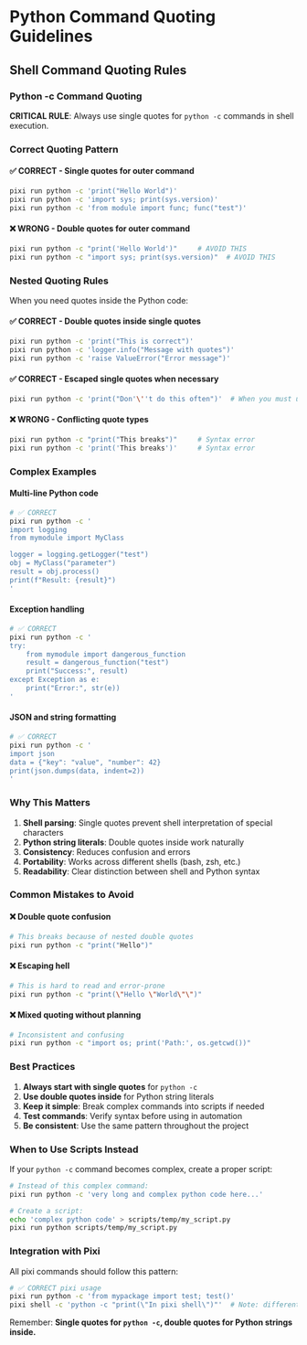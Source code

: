 # Python Command Quoting Guidelines

## Shell Command Quoting Rules

### Python -c Command Quoting

**CRITICAL RULE**: Always use single quotes for `python -c` commands in shell
execution.

### Correct Quoting Pattern

#### ✅ CORRECT - Single quotes for outer command

```bash
pixi run python -c 'print("Hello World")'
pixi run python -c 'import sys; print(sys.version)'
pixi run python -c 'from module import func; func("test")'
```

#### ❌ WRONG - Double quotes for outer command

```bash
pixi run python -c "print('Hello World')"     # AVOID THIS
pixi run python -c "import sys; print(sys.version)"  # AVOID THIS
```

### Nested Quoting Rules

When you need quotes inside the Python code:

#### ✅ CORRECT - Double quotes inside single quotes

```bash
pixi run python -c 'print("This is correct")'
pixi run python -c 'logger.info("Message with quotes")'
pixi run python -c 'raise ValueError("Error message")'
```

#### ✅ CORRECT - Escaped single quotes when necessary

```bash
pixi run python -c 'print("Don'\''t do this often")'  # When you must use single quotes inside
```

#### ❌ WRONG - Conflicting quote types

```bash
pixi run python -c "print("This breaks")"     # Syntax error
pixi run python -c 'print('This breaks')'     # Syntax error
```

### Complex Examples

#### Multi-line Python code

```bash
# ✅ CORRECT
pixi run python -c '
import logging
from mymodule import MyClass

logger = logging.getLogger("test")
obj = MyClass("parameter")
result = obj.process()
print(f"Result: {result}")
'
```

#### Exception handling

```bash
# ✅ CORRECT
pixi run python -c '
try:
    from mymodule import dangerous_function
    result = dangerous_function("test")
    print("Success:", result)
except Exception as e:
    print("Error:", str(e))
'
```

#### JSON and string formatting

```bash
# ✅ CORRECT
pixi run python -c '
import json
data = {"key": "value", "number": 42}
print(json.dumps(data, indent=2))
'
```

### Why This Matters

1. **Shell parsing**: Single quotes prevent shell interpretation of special
   characters
2. **Python string literals**: Double quotes inside work naturally
3. **Consistency**: Reduces confusion and errors
4. **Portability**: Works across different shells (bash, zsh, etc.)
5. **Readability**: Clear distinction between shell and Python syntax

### Common Mistakes to Avoid

#### ❌ Double quote confusion

```bash
# This breaks because of nested double quotes
pixi run python -c "print("Hello")"
```

#### ❌ Escaping hell

```bash
# This is hard to read and error-prone
pixi run python -c "print(\"Hello \"World\"\")"
```

#### ❌ Mixed quoting without planning

```bash
# Inconsistent and confusing
pixi run python -c "import os; print('Path:', os.getcwd())"
```

### Best Practices

1. **Always start with single quotes** for `python -c`
2. **Use double quotes inside** for Python string literals
3. **Keep it simple**: Break complex commands into scripts if needed
4. **Test commands**: Verify syntax before using in automation
5. **Be consistent**: Use the same pattern throughout the project

### When to Use Scripts Instead

If your `python -c` command becomes complex, create a proper script:

```bash
# Instead of this complex command:
pixi run python -c 'very long and complex python code here...'

# Create a script:
echo 'complex python code' > scripts/temp/my_script.py
pixi run python scripts/temp/my_script.py
```

### Integration with Pixi

All pixi commands should follow this pattern:

```bash
# ✅ CORRECT pixi usage
pixi run python -c 'from mypackage import test; test()'
pixi shell -c 'python -c "print(\"In pixi shell\")"'  # Note: different context
```

Remember: **Single quotes for `python -c`, double quotes for Python strings
inside.**

